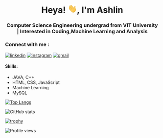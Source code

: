 <h1 align="center">  Heya! <img src="https://raw.githubusercontent.com/kondekarshubham123/kondekarshubham123/master/assets/wave.gif" width="30px">, I'm Ashlin </h1>

<h3 align="center">Computer Science Engineering undergrad from VIT University |  Interested in Coding,Machine Learning and Analysis</h3>

### Connect with me :

[<img src='https://cdn.jsdelivr.net/npm/simple-icons@3.0.1/icons/linkedin.svg' alt='linkedin' height='40'>](https://www.linkedin.com/in/ashlin-dev-843817108/)
[<img src='https://cdn.jsdelivr.net/npm/simple-icons@3.0.1/icons/instagram.svg' alt='instagram' height='40'>](https://www.instagram.com/_ashhh_21_/)
[<img src='https://cdn.jsdelivr.net/npm/simple-icons@3.0.1/icons/gmail.svg' alt='gmail' height='40'>](ashlin.19bce7577@vitap.ac.in) 

#### Skills:

- JAVA, C++
- HTML, CSS, JavaScript
- Machine Learning
- MySQL

[![Top Langs](https://github-readme-stats.vercel.app/api/top-langs/?username=Ashlin21dev)](https://github.com/anuraghazra/github-readme-stats)

![GitHub stats](https://github-readme-stats.vercel.app/api?username=Ashlin21dev&show_icons=true)

[![trophy](https://github-profile-trophy.vercel.app/?username=Ashlin21dev)](https://github.com/Ashlin21dev/github-profile-trophy)

![Profile views](https://gpvc.arturio.dev/Ashlin21dev)
<!--
**Ashlin21dev/Ashlin21dev** is a ✨ _special_ ✨ repository because its `README.md` (this file) appears on your GitHub profile.

Here are some ideas to get you started:

- 🔭 I’m currently working on ...
- 🌱 I’m currently learning ...
- 👯 I’m looking to collaborate on ...
- 🤔 I’m looking for help with ...
- 💬 Ask me about ...
- 📫 How to reach me: ...
- 😄 Pronouns: ...
- ⚡ Fun fact: ...
-->
